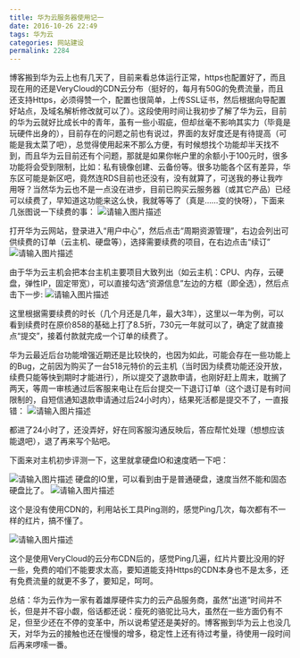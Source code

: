 ```yaml
---
title: 华为云服务器使用记一
date: 2016-10-26 22:49
tags: 华为云
categories: 网站建设
permalink: 2284
---
```


博客搬到华为云上也有几天了，目前来看总体运行正常，https也配置好了，而且现在用的还是VeryCloud的CDN云分布（挺好的，每月有50G的免费流量，而且还支持Https，必须得赞一个，配置也很简单，上传SSL证书，然后根据向导配置好站点，及域名解析修改就可以了）。这段使用时间让我初步了解了华为云，目前的华为云就好比成长中的青年，虽有一些小瑕疵，但却丝毫不影响其实力（毕竟是玩硬件出身的），目前存在的问题之前也有说过，界面的友好度还是有待提高（可能是我太菜了吧），总觉得使用起来不那么方便，有时候想找个功能却半天找不到，而且华为云目前还有个问题，那就是如果你帐户里的余额小于100元时，很多功能将会受到限制，比如：私有镜像创建、云备份等。很多功能各个区有差异，华东区可能是新区吧，竟然连RDS目前也还没有，没有就算了，可送我的券让我咋用呀？当然华为云也不是一点没在进步，目前已购买云服务器（或其它产品）已经可以续费了，早知道这功能来这么快，我就等等了（真是……变的快呀），下面来几张图说一下续费的事：
![请输入图片描述][1]

<!--more-->

打开华为云网站，登录进入“用户中心”，然后点击“周期资源管理”，右边会列出可供续费的订单（云主机、硬盘等），选择需要续费的项目，在右边点击“续订”![请输入图片描述][2]

由于华为云主机会把本台主机主要项目大致列出（如云主机：CPU、内存，云硬盘，弹性IP，固定带宽），可以直接勾选“资源信息”左边的方框（即全选），然后点击下一步:
![请输入图片描述][3]

这里根据需要续费的时长（几个月还是几年，最大3年），这里以一年为例，可以看到续费时在原价858的基础上打了8.5折，730元一年就可以了，确定了就直接点“提交”，接着付款就完成一个订单的续费了。

华为云最近后台功能增强近期还是比较快的，也因为如此，可能会存在一些功能上的Bug，之前因为购买了一台518元特价的云主机（当时因为续费功能还没开放，续费只能等快到期时才能进行），所以提交了退款申请，也刚好赶上周末，耽搁了两天，等周一审核通过后客服来电让在后台提交一下退订订单（这个退订是有时间限制的，自短信通知退款申请通过后24小时内），结果死活都是提交不了，一直报错：
![请输入图片描述][4]

都进了24小时了，还没弄好，好在同客服沟通反映后，答应帮忙处理（想想应该能退吧），退了再来写个贴吧。

下面来对主机初步评测一下，这里就拿硬盘IO和速度晒一下吧：

![请输入图片描述][5]
硬盘的IO里，可以看到由于是普通硬盘，速度当然不能和固态硬盘比了。
![请输入图片描述][6]

这个是没有使用CDN的，利用站长工具Ping测的，感觉Ping几次，每次都有不一样的红片，搞不懂了。

![请输入图片描述][7]

这个是使用VeryCloud的云分布CDN后的，感觉Ping几遍，红片片要比没用的好一些，免费的咱们不能要求太高，要知道能支持Https的CDN本身也不是太多，还有免费流量的就更不多了，要知足，呵呵。

总结：华为云作为一家有着雄厚硬件实力的云产品服务商，虽然“出道”时间并不长，但是并不容小觑，俗话都还说：瘦死的骆驼比马大，虽然在一些方面仍有不足，但至少还在不停的变革中，所以说希望还是美好的。博客搬到华为云上也没几天，对华为云的接触也还在慢慢的增多，稳定性上还有待过考量，待使用一段时间后再来啰嗦一番。


  [1]: https://cdn.uu126.cn/wp-content/uploads/2016/10/20161026213202.jpg
  [2]: https://cdn.uu126.cn/wp-content/uploads/2016/10/20161026213321.jpg
  [3]: https://cdn.uu126.cn/wp-content/uploads/2016/10/20161026213438.jpg
  [4]: https://cdn.uu126.cn/wp-content/uploads/2016/10/20161025215622.png
  [5]: https://cdn.uu126.cn/wp-content/uploads/2016/10/hw_hdd.jpg
  [6]: https://cdn.uu126.cn/wp-content/uploads/2016/10/hw_sdpc.jpg
  [7]: https://cdn.uu126.cn/wp-content/uploads/2016/10/hw_sdpc2.jpg